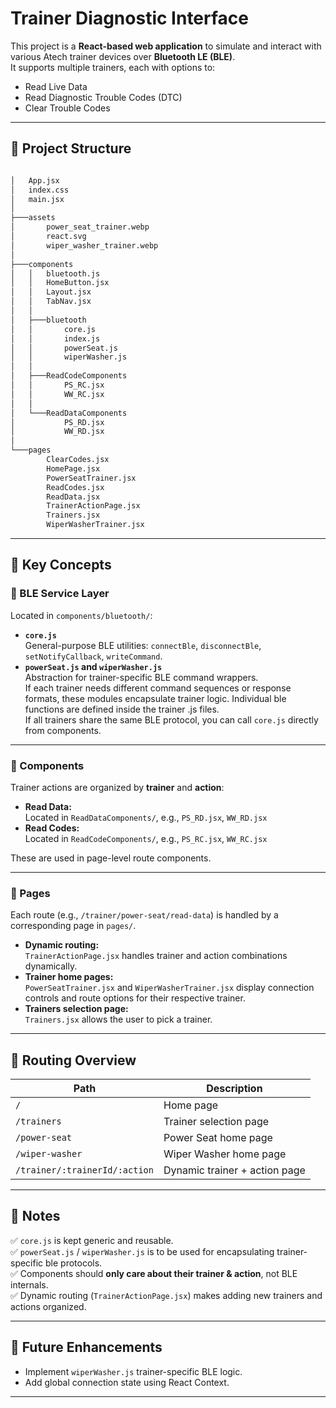 # Trainer Diagnostic Interface

This project is a **React-based web application** to simulate and interact with various Atech trainer devices over **Bluetooth LE (BLE)**.  
It supports multiple trainers, each with options to:
- Read Live Data
- Read Diagnostic Trouble Codes (DTC)
- Clear Trouble Codes

---

## 📁 Project Structure

``` bash

│   App.jsx
│   index.css
│   main.jsx
│   
├───assets
│       power_seat_trainer.webp
│       react.svg
│       wiper_washer_trainer.webp
│
├───components
│   │   bluetooth.js
│   │   HomeButton.jsx
│   │   Layout.jsx
│   │   TabNav.jsx
│   │
│   ├───bluetooth
│   │       core.js
│   │       index.js
│   │       powerSeat.js
│   │       wiperWasher.js
│   │
│   ├───ReadCodeComponents
│   │       PS_RC.jsx
│   │       WW_RC.jsx
│   │
│   └───ReadDataComponents
│           PS_RD.jsx
│           WW_RD.jsx
│
└───pages
        ClearCodes.jsx
        HomePage.jsx
        PowerSeatTrainer.jsx
        ReadCodes.jsx
        ReadData.jsx
        TrainerActionPage.jsx
        Trainers.jsx
        WiperWasherTrainer.jsx

```

---

## 🔷 Key Concepts

### 🧰 BLE Service Layer
Located in `components/bluetooth/`:
- **`core.js`**  
  General-purpose BLE utilities: `connectBle`, `disconnectBle`, `setNotifyCallback`, `writeCommand`.
- **`powerSeat.js` and `wiperWasher.js`**  
  Abstraction for trainer-specific BLE command wrappers.  
  If each trainer needs different command sequences or response formats, these modules encapsulate trainer logic.
  Individual ble functions are defined inside the trainer .js files.  
  If all trainers share the same BLE protocol, you can call `core.js` directly from components.

---

### 🧩 Components
Trainer actions are organized by **trainer** and **action**:
- **Read Data:**  
  Located in `ReadDataComponents/`, e.g., `PS_RD.jsx`, `WW_RD.jsx`
- **Read Codes:**  
  Located in `ReadCodeComponents/`, e.g., `PS_RC.jsx`, `WW_RC.jsx`

These are used in page-level route components.

---

### 📄 Pages
Each route (e.g., `/trainer/power-seat/read-data`) is handled by a corresponding page in `pages/`.
- **Dynamic routing:**  
  `TrainerActionPage.jsx` handles trainer and action combinations dynamically.
- **Trainer home pages:**  
  `PowerSeatTrainer.jsx` and `WiperWasherTrainer.jsx` display connection controls and route options for their respective trainer.
- **Trainers selection page:**  
  `Trainers.jsx` allows the user to pick a trainer.

---

## 🚀 Routing Overview

| Path                                | Description                     |
|------------------------------------|---------------------------------|
| `/`                                | Home page                      |
| `/trainers`                        | Trainer selection page         |
| `/power-seat`                      | Power Seat home page           |
| `/wiper-washer`                    | Wiper Washer home page         |
| `/trainer/:trainerId/:action`     | Dynamic trainer + action page  |

---

## 🔷 Notes

✅ `core.js` is kept generic and reusable.  
✅ `powerSeat.js` / `wiperWasher.js` is to be used for encapsulating trainer-specific ble protocols.  
✅ Components should **only care about their trainer & action**, not BLE internals.  
✅ Dynamic routing (`TrainerActionPage.jsx`) makes adding new trainers and actions organized.

---

## 📄 Future Enhancements

- Implement `wiperWasher.js` trainer-specific BLE logic.
- Add global connection state using React Context.

---
